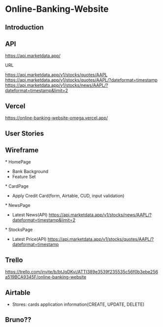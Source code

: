 # Online-Banking-Website

## Introduction

## API

https://api.marketdata.app/

URL

https://api.marketdata.app/v1/stocks/quotes/AAPL
https://api.marketdata.app/v1/stocks/quotes/AAPL/?dateformat=timestamp
https://api.marketdata.app/v1/stocks/news/AAPL/?dateformat=timestamp&limit=2

## Vercel

https://online-banking-website-omega.vercel.app/

## User Stories

## Wireframe

\* HomePage

- Bank Background
- Feature Set

\* CardPage

- Apply Credit Card(form, Airtable, CUD, input validation)

\* NewsPage

- Latest News(API)
  https://api.marketdata.app/v1/stocks/news/AAPL/?dateformat=timestamp&limit=2

\* StocksPage

- Latest Price(API)
  https://api.marketdata.app/v1/stocks/quotes/AAPL/?dateformat=timestamp

## Trello

https://trello.com/invite/b/btJqDKyi/ATTI389e3539f235535c56f0b3ebe256a519BCA9345F/online-banking-website

## Airtable

- Stores: cards application information(CREATE, UPDATE, DELETE)

## Bruno??
